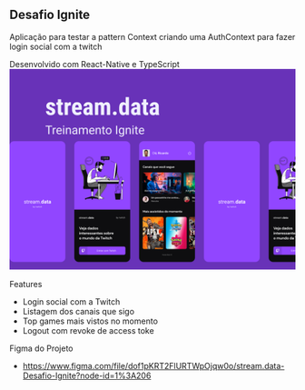 ## Desafio Ignite

Aplicação para testar a pattern Context criando uma AuthContext para fazer login social com a twitch

Desenvolvido com React-Native e TypeScript
![alt text](https://github.com/webstylus/streamdata/blob/master/src/assets/images/cover.png?raw=true)

Features

- Login social com a Twitch
- Listagem dos canais que sigo
- Top games mais vistos no momento
- Logout com revoke de access toke

Figma do Projeto

- https://www.figma.com/file/dof1pKRT2FlURTWpOjqw0o/stream.data-Desafio-Ignite?node-id=1%3A206
